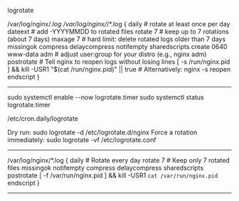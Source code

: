 logrotate

/var/log/nginx/*.log /var/log/nginx/*/*.log {
    daily                 # rotate at least once per day
    dateext               # add -YYYYMMDD to rotated files
    rotate 7              # keep up to 7 rotations (about 7 days)
    maxage 7              # hard limit: delete rotated logs older than 7 days
    missingok
    compress
    delaycompress
    notifempty
    sharedscripts
    create 0640 www-data adm   # adjust user:group for your distro (e.g., nginx adm)
    postrotate
        # Tell nginx to reopen logs without losing lines
        [ -s /run/nginx.pid ] && kill -USR1 "$(cat /run/nginx.pid)" || true
        # Alternatively: nginx -s reopen
    endscript
}

---

sudo systemctl enable --now logrotate.timer
sudo systemctl status logrotate.timer

/etc/cron.daily/logrotate 

Dry run:
sudo logrotate -d /etc/logrotate.d/nginx
Force a rotation immediately:
sudo logrotate -vf /etc/logrotate.conf

---

/var/log/nginx/*.log {
    daily           # Rotate every day
    rotate 7        # Keep only 7 rotated files
    missingok
    notifempty
    compress
    delaycompress
    sharedscripts
    postrotate
        [ -f /var/run/nginx.pid ] && kill -USR1 `cat /var/run/nginx.pid`
    endscript
}

---

